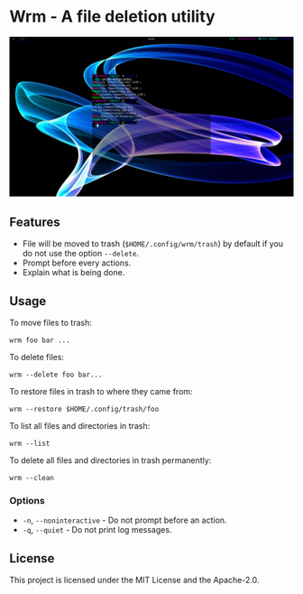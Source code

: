 # Wrm - A file deletion utility

![example](./images/example1.png)

## Features
- File will be moved to trash (`$HOME/.config/wrm/trash`) by default if you do not use the option `--delete`.
- Prompt before every actions.
- Explain what is being done.

## Usage
To move files to trash:
```
wrm foo bar ...
```

To delete files:
```
wrm --delete foo bar...
```

To restore files in trash to where they came from:
```
wrm --restore $HOME/.config/trash/foo
```

To list all files and directories in trash:
```
wrm --list
```

To delete all files and directories in trash permanently:
```
wrm --clean
```

### Options
- `-n`, `--noninteractive` - Do not prompt before an action.
- `-q`, `--quiet` - Do not print log messages.

## License
This project is licensed under the MIT License and the Apache-2.0.
